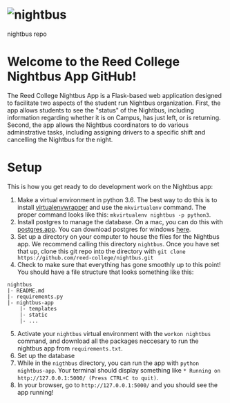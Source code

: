 # ![nightbus](http://68.media.tumblr.com/33216ea5cde4feca05bbc3f2553e827d/tumblr_nx1ppi6ZZo1s4p4gno1_500.gif)

nightbus repo

# Welcome to the Reed College Nightbus App GitHub!

The Reed College Nightbus App is a Flask-based web application designed to facilitate two aspects of the student run Nightbus organization. First, the app allows students to see the "status" of the Nightbus, including information regarding whether it is on Campus, has just left, or is returning. Second, the app allows the Nightbus coordinators to do various adminstrative tasks, including assigning drivers to a specific shift and cancelling the Nightbus for the night. 

# Setup

This is how you get ready to do development work on the Nightbus app:

1. Make a virtual environment in python 3.6. The best way to do this is to install [virtualenvwrapper](https://virtualenvwrapper.readthedocs.io/en/latest/ 'virtualenvwrapper') and use the `mkvirtualenv` command. The proper command looks like this: `mkvirtualenv nightbus -p python3`. 
2. Install postgres to manage the database. On a mac, you can do this with [postgres.app](https://postgresapp.com/ 'postgres.app'). You can download postgres for windows [here](https://www.postgresql.org/download/windows/ 'postgres for windows').
3. Set up a directory on your computer to house the files for the Nightbus app. We recommend calling this directory `nightbus`. Once you have set that up, clone this git repo into the directory with `git clone https://github.com/reed-college/nightbus.git`
4. Check to make sure that everything has gone smoothly up to this point! You should have a file structure that looks something like this:

```
nightbus
|- README.md
|- requirements.py
|- nightbus-app
    |- templates
    |- static
    |- ...
```

5. Activate your `nightbus` virtual environment with the `workon nightbus` command, and download all the packages neccesary to run the nightbus app from `requirements.txt`. 
6. Set up the database
7. While in the `nigthbus` directory, you can run the app with `python nightbus-app`. Your terminal should display something like `* Running on http://127.0.0.1:5000/ (Press CTRL+C to quit)`.
8. In your browser, go to `http://127.0.0.1:5000/` and you should see the app running!


